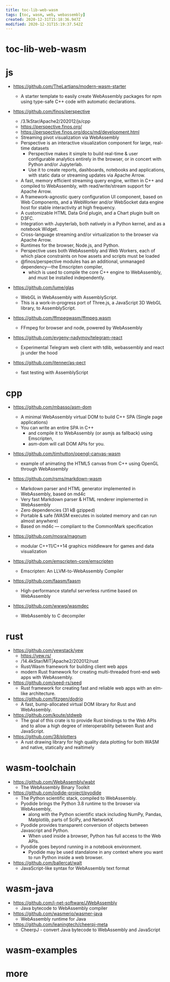 ```yaml
---
title: toc-lib-web-wasm
tags: [toc, wasm, web, webassembly]
created: 2020-12-31T15:18:36.947Z
modified: 2020-12-31T15:19:37.542Z
---
```


# toc-lib-web-wasm

# js

- https://github.com/TheLartians/modern-wasm-starter
  - A starter template to easily create WebAssembly packages for npm using type-safe C++ code with automatic declarations. 

- https://github.com/finos/perspective
  - /3.1kStar/Apache2/202012/js/cpp
  - https://perspective.finos.org/
  - https://perspective.finos.org/docs/md/development.html
  - Streaming pivot visualization via WebAssembly
  - Perspective is an interactive visualization component for large, real-time datasets
    - Perspective makes it simple to build real-time & user configurable analytics entirely in the browser, or in concert with Python and/or Jupyterlab. 
    - Use it to create reports, dashboards, notebooks and applications, with static data or streaming updates via Apache Arrow.
  - A fast, memory efficient streaming query engine, written in C++ and compiled to WebAssembly, with read/write/stream support for Apache Arrow.
  - A framework-agnostic query configuration UI component, based on Web Components, and a WebWorker and/or WebSocket data engine host for stable interactivity at high frequency.
  - A customizable HTML Data Grid plugin, and a Chart plugin built on D3FC.
  - Integration with Jupyterlab, both natively in a Python kernel, and as a notebook Widget.
  - Cross-language streaming and/or virtualization to the browser via Apache Arrow.
  - Runtimes for the browser, Node.js, and Python.
  - Perspective uses both WebAssembly and Web Workers, each of which place constraints on how assets and scripts must be loaded
  - @finos/perspective modules has an additional, unmanaged dependency—the Emscripten compiler, 
    - which is used to compile the core C++ engine to WebAssembly, and must be installed independently.
- https://github.com/lume/glas
  - WebGL in WebAssembly with AssemblyScript.
  - This is a work-in-progress port of Three.js, a JavaScript 3D WebGL library, to AssemblyScript.

- https://github.com/ffmpegwasm/ffmpeg.wasm
  - FFmpeg for browser and node, powered by WebAssembly
- https://github.com/evgeny-nadymov/telegram-react
  - Experimental Telegram web client with tdlib, webassembly and react js under the hood
- https://github.com/jtenner/as-pect
  - fast testing with AssemblyScript

# cpp

- https://github.com/mbasso/asm-dom
  - A minimal WebAssembly virtual DOM to build C++ SPA (Single page applications)
  - You can write an entire SPA in C++ 
    - and compile it to WebAssembly (or asmjs as fallback) using Emscripten, 
    - asm-dom will call DOM APIs for you.
- https://github.com/timhutton/opengl-canvas-wasm
  - example of animating the HTML5 canvas from C++ using OpenGL through WebAssembly

 

- https://github.com/rsms/markdown-wasm
  - Markdown parser and HTML generator implemented in WebAssembly, based on md4c
  - Very fast Markdown parser & HTML renderer implemented in WebAssembly
  - Zero dependencies (31 kB gzipped)
  - Portable & safe (WASM executes in isolated memory and can run almost anywhere)
  - Based on md4c — compliant to the CommonMark specification

- https://github.com/mosra/magnum
  - modular C++11/C++14 graphics middleware for games and data visualization
- https://github.com/emscripten-core/emscripten
  - Emscripten: An LLVM-to-WebAssembly Compiler
- https://github.com/faasm/faasm
  - High-performance stateful serverless runtime based on WebAssembly
- https://github.com/wwwg/wasmdec
  - WebAssembly to C decompiler

# rust

- https://github.com/yewstack/yew
  - https://yew.rs/
  - /14.4kStar/MIT|Apache2/202012/rust
  - Rust/Wasm framework for building client web apps
  - modern Rust framework for creating multi-threaded front-end web apps with WebAssembly.
- https://github.com/seed-rs/seed
  - Rust framework for creating fast and reliable web apps with an elm-like architecture.
- https://github.com/fitzgen/dodrio
  - A fast, bump-allocated virtual DOM library for Rust and WebAssembly.
- https://github.com/koute/stdweb
  - The goal of this crate is to provide Rust bindings to the Web APIs and to allow a high degree of interoperability between Rust and JavaScript.
- https://github.com/38/plotters
  - A rust drawing library for high quality data plotting for both WASM and native, statically and realtimely

# wasm-toolchain

- https://github.com/WebAssembly/wabt
  - The WebAssembly Binary Toolkit
- https://github.com/iodide-project/pyodide
  - The Python scientific stack, compiled to WebAssembly.
  - Pyodide brings the Python 3.8 runtime to the browser via WebAssembly, 
    - along with the Python scientific stack including NumPy, Pandas, Matplotlib, parts of SciPy, and NetworkX
  - Pyodide provides transparent conversion of objects between Javascript and Python. 
    - When used inside a browser, Python has full access to the Web APIs.
  - Pyodide goes beyond running in a notebook environment. 
    - Pyodide may be used standalone in any context where you want to run Python inside a web browser.
- https://github.com/ballercat/walt
  - JavaScript-like syntax for WebAssembly text format
# wasm-java

- https://github.com/i-net-software/JWebAssembly
  - Java bytecode to WebAssembly compiler
- https://github.com/wasmerio/wasmer-java
  - WebAssembly runtime for Java
- https://github.com/leaningtech/cheerpj-meta
  - CheerpJ - convert Java bytecode to WebAssembly and JavaScript
# wasm-examples

 

# more
